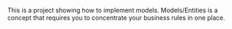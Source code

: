 This is a project showing how to implement models. Models/Entities is a concept that requires you to concentrate your business rules in one place.
